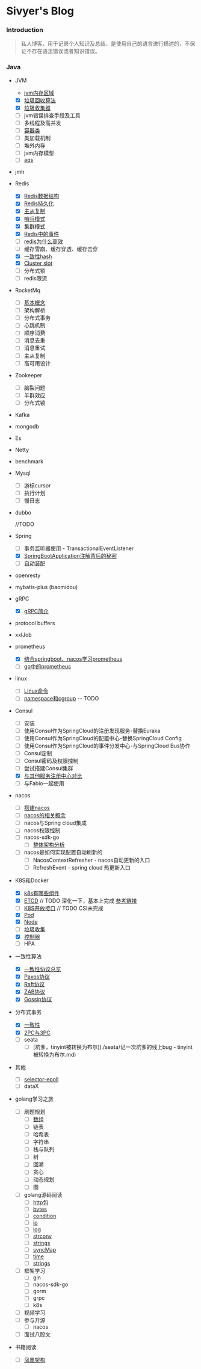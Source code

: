 # Sivyer's Blog

### Introduction

> 私人博客，用于记录个人知识及总结，是使用自己的语言进行描述的，不保证不存在语法错误或者知识错误。

### Java

- JVM

  - [jvm内存区域](./jvm/2021-04-11-jvm内存.md)

  - [X] [垃圾回收算法](./jvm/2021-04-19-垃圾回收算法.md)
  - [X] [垃圾收集器](./jvm/2021-04-21-垃圾收集器.md)
  - [ ] jvm错误排查手段及工具
  - [ ] 多线程及高并发
  - [ ] [容器类](./jvm/2021-04-23-容器类.md)
  - [ ] 类加载机制
  - [ ] 堆外内存
  - [ ] jvm内存模型
  - [ ] [aqs](./jvm/2021-05-27-aqs.md)
- jmh
- Redis

  - [X] [Redis数据结构](./Redis/2021-04-12-Redis数据结构.md)
  - [X] [Redis持久化](./Redis/2021-05-25-Redis持久化.md)
  - [X] [主从复制](./Redis/2021-05-29-Redis主从复制.md)
  - [X] [哨兵模式](./Redis/2021-06-01-Redis哨兵模式.md)
  - [X] [集群模式](./Redis/2021-06-03-Redis集群.md)
  - [X] [Redis中的事件](./Redis/2021-05-30-Redis事件.md)
  - [ ] [redis为什么高效](./Redis/2021-06-04-Redis高效原因.md)
  - [ ] 缓存雪崩、缓存穿透、缓存击穿
  - [X] [一致性hash](./Redis/2021-05-31-一致性hash.md)
  - [X] [Cluster slot](./Redis/2021-05-31-clusterslot.md)
  - [ ] 分布式锁
  - [ ] redis限流
- RocketMq

  - [ ] [基本概念](./RocketMq/2021-4-16-rocketmq基本概念.md)
  - [ ] 架构解析
  - [ ] 分布式事务
  - [ ] 心跳机制
  - [ ] 顺序消费
  - [ ] 消息去重
  - [ ] 消息重试
  - [ ] 主从复制
  - [ ] 高可用设计
- Zookeeper

  - [ ] 脑裂问题
  - [ ] 羊群效应
  - [ ] 分布式锁
- Kafka
- mongodb
- Es
- Netty
- benchmark
- Mysql

  - [ ] 游标cursor
  - [ ] 执行计划
  - [ ] 慢日志
- dubbo

  //TODO
- Spring

  - [ ] 事务监听器使用 - TransactionalEventListener
  - [X] [SpringBootApplication注解背后的秘密](./Spring/2021-05-25-SpringBootApplication背后的秘密.md)
  - [ ] [自动装配](./Spring/2021-05-25-自动装配.md)
- openresty
- mybatis-plus (baomidou)
- gRPC

  - [X] [gRPC简介](./gRpc/2021-05-12-gRpc.md)
- protocol buffers
- xxlJob
- prometheus

  - [X] [结合springboot、nacos学习prometheus](./prometheus/2022-01-20-结合springboot、nacos学习prometheus.md)
  - [ ] [go中的prometheus](./prometheus/2022-01-20-go中的prometheus.md)
- linux

  - [ ] [Linux命令](./linux/2021-05-12-Linux命令.md)
  - [ ] [namespace和cgroup](./k8s/2022-01-10-NameSpace和Cgroup.md)    -- TODO
- Consul

  - [ ] 安装
  - [ ] 使用Consul作为SpringCloud的注册发现服务-替换Euraka
  - [ ] 使用Consul作为SpringCloud的配置中心-替换SpringCloud Config
  - [ ] 使用Consul作为SpringCloud的事件分发中心-与SpringCloud Bus协作
  - [ ] Consul定制
  - [ ] Consul密码及权限控制
  - [ ] 尝试搭建Consul集群
  - [X] [与其他服务注册中心对比](./Consul/2021-05-18-各服务注册中心对比.md)
  - [ ] 与Fabio一起使用
- nacos

  - [ ] [搭建nacos](./Nacos/2021-06-07-搭建nacos.md)
  - [ ] [nacos的相关概念](./Nacos/2021-06-07-nacos基本概念.md)
  - [ ] nacos与Spring cloud集成
  - [ ] nacos权限控制
  - [ ] nacos-sdk-go
    - [ ] [整体架构分析](./Nacos/nacos-sdk-go/整体架构分析.md)
  - [ ] nacos是如何实现配置自动刷新的
    - [ ] NacosContextRefresher - nacos自动更新的入口
    - [ ] RefreshEvent - spring cloud 热更新入口
- K8S和Docker

  - [X] [k8s有哪些组件](./k8s/2021-05-24-k8s有哪些组件.md)
  - [X] [ETCD](./k8s/2022-01-05-ETCD.md)      // TODO 深化一下，基本上完成   [参考链接](http://jolestar.com/etcd-architecture/)
  - [ ] [K8S开放接口](./k8s/2022-01-07-K8S开放接口.md)    // TODO CSI未完成
  - [X] [Pod](./k8s/2022-01-09-Pod.md)
  - [X] [Node](./k8s/2022-01-14-Node.md)
  - [ ] [垃圾收集](./k8s/2022-02-24-垃圾收集.md)
  - [X] [控制器](./k8s/2022-03-17-控制器.md)
  - [ ] HPA
- 一致性算法

  - [X] [一致性协议总览](./一致性协议/2021-05-19-一致性协议总览.md)
  - [X] [Paxos协议](./一致性协议/2021-05-19-Paxos协议.md)
  - [X] [Raft协议](./一致性协议/2021-05-19-Raft协议.md)
  - [X] [ZAB协议](./一致性协议/2021-05-19-ZAB协议.md)
  - [X] [Gossip协议](./一致性协议/2021-05-22-Gossip协议.md)
- 分布式事务

  - [X] [一致性](./分布式事务/2021-05-20-一致性.md)
  - [X] [2PC与3PC](./分布式事务/2021-05-20-2PC与3PC.md)
  - [ ] seata
    - [ ] [坑爹，tinyint被转换为布尔](./seata/记一次坑爹的线上bug - tinyint被转换为布尔.md)
- 其他

  - [ ] [selector-epoll](./others/2021-05-26-SelectPoll模型.md)
  - [ ] dataX
- golang学习之旅
  - [ ] 刷题规划
    - [ ] [数组](./算法/数组.md)
    - [ ] 链表
    - [ ] 哈希表
    - [ ] 字符串
    - [ ] 栈与队列
    - [ ] 树
    - [ ] 回溯
    - [ ] 贪心
    - [ ] 动态规划
    - [ ] 图
  - [ ] golang源码阅读
    - [ ] [http包](./golang/源码/http包.md)
    - [ ] [bytes](./golang/源码/bytes.md)
    - [ ] [condition](./golang/源码/condition.md)
    - [ ] [io](./golang/源码/io包.md)
    - [ ] [log](./golang/源码/log.md)
    - [ ] [strconv](./golang/源码/strconv.md)
    - [ ] [strings](./golang/源码/strings.md)
    - [ ] [syncMap](./golang/源码/syncMap.md)
    - [ ] [time](./golang/源码/time包.md)
    - [ ] [strings](./golang/源码/time包.md)
  - [ ] 框架学习
    - [ ] gin
    - [ ] nacos-sdk-go
    - [ ] gorm
    - [ ] grpc
    - [ ] k8s
  - [ ] 视频学习
  - [ ] 参与开源
    - [ ] nacos
  - [ ] 面试八股文
- 书籍阅读

  - [ ] [凤凰架构](./book/2021-10-12-凤凰架构.md)
